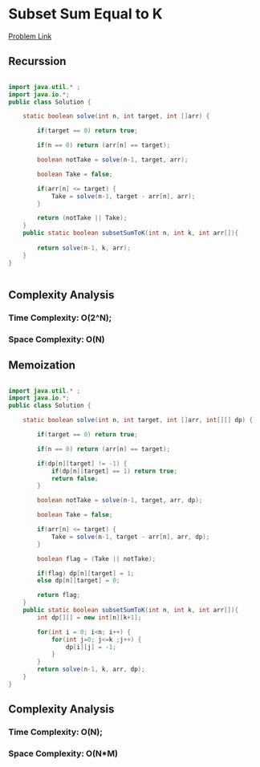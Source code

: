 # Subset Sum Equal to K

[Problem Link](https://www.codingninjas.com/studio/problems/subset-sum-equal-to-k_1550954?utm_source=striver&utm_medium=website&utm_campaign=a_zcoursetuf&leftPanelTabValue=PROBLEM)


## Recurssion

```Java

import java.util.* ;
import java.io.*; 
public class Solution {

    static boolean solve(int n, int target, int []arr) {

        if(target == 0) return true;

        if(n == 0) return (arr[n] == target);

        boolean notTake = solve(n-1, target, arr);

        boolean Take = false;

        if(arr[n] <= target) {
            Take = solve(n-1, target - arr[n], arr);
        }

        return (notTake || Take);
    }
    public static boolean subsetSumToK(int n, int k, int arr[]){
        
        return solve(n-1, k, arr);
    }
}



```


## Complexity Analysis

### Time Complexity: O(2^N);

### Space Complexity: O(N)



## Memoization

```Java

import java.util.* ;
import java.io.*; 
public class Solution {

    static boolean solve(int n, int target, int []arr, int[][] dp) {

        if(target == 0) return true;

        if(n == 0) return (arr[n] == target);

        if(dp[n][target] != -1) {
            if(dp[n][target] == 1) return true;
            return false;
        }

        boolean notTake = solve(n-1, target, arr, dp);

        boolean Take = false;

        if(arr[n] <= target) {
            Take = solve(n-1, target - arr[n], arr, dp);
        }

        boolean flag = (Take || notTake);

        if(flag) dp[n][target] = 1;
        else dp[n][target] = 0;

        return flag;
    }
    public static boolean subsetSumToK(int n, int k, int arr[]){
        int dp[][] = new int[n][k+1];

        for(int i = 0; i<n; i++) {
            for(int j=0; j<=k ;j++) {
                dp[i][j] = -1;
            }
        }
        return solve(n-1, k, arr, dp);
    }
}


```


## Complexity Analysis

### Time Complexity: O(N);

### Space Complexity: O(N*M)


